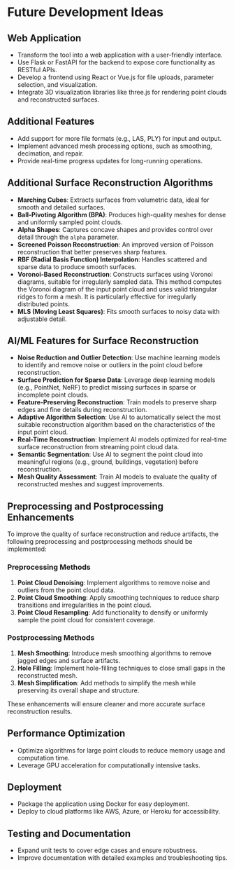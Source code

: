 # Future Development Ideas

## Web Application
- Transform the tool into a web application with a user-friendly interface.
- Use Flask or FastAPI for the backend to expose core functionality as RESTful APIs.
- Develop a frontend using React or Vue.js for file uploads, parameter selection, and visualization.
- Integrate 3D visualization libraries like three.js for rendering point clouds and reconstructed surfaces.

## Additional Features
- Add support for more file formats (e.g., LAS, PLY) for input and output.
- Implement advanced mesh processing options, such as smoothing, decimation, and repair.
- Provide real-time progress updates for long-running operations.

## Additional Surface Reconstruction Algorithms
- **Marching Cubes**: Extracts surfaces from volumetric data, ideal for smooth and detailed surfaces.
- **Ball-Pivoting Algorithm (BPA)**: Produces high-quality meshes for dense and uniformly sampled point clouds.
- **Alpha Shapes**: Captures concave shapes and provides control over detail through the `alpha` parameter.
- **Screened Poisson Reconstruction**: An improved version of Poisson reconstruction that better preserves sharp features.
- **RBF (Radial Basis Function) Interpolation**: Handles scattered and sparse data to produce smooth surfaces.
- **Voronoi-Based Reconstruction**: Constructs surfaces using Voronoi diagrams, suitable for irregularly sampled data. This method computes the Voronoi diagram of the input point cloud and uses valid triangular ridges to form a mesh. It is particularly effective for irregularly distributed points.
- **MLS (Moving Least Squares)**: Fits smooth surfaces to noisy data with adjustable detail.

## AI/ML Features for Surface Reconstruction

- **Noise Reduction and Outlier Detection**: Use machine learning models to identify and remove noise or outliers in the point cloud before reconstruction.
- **Surface Prediction for Sparse Data**: Leverage deep learning models (e.g., PointNet, NeRF) to predict missing surfaces in sparse or incomplete point clouds.
- **Feature-Preserving Reconstruction**: Train models to preserve sharp edges and fine details during reconstruction.
- **Adaptive Algorithm Selection**: Use AI to automatically select the most suitable reconstruction algorithm based on the characteristics of the input point cloud.
- **Real-Time Reconstruction**: Implement AI models optimized for real-time surface reconstruction from streaming point cloud data.
- **Semantic Segmentation**: Use AI to segment the point cloud into meaningful regions (e.g., ground, buildings, vegetation) before reconstruction.
- **Mesh Quality Assessment**: Train AI models to evaluate the quality of reconstructed meshes and suggest improvements.

## Preprocessing and Postprocessing Enhancements

To improve the quality of surface reconstruction and reduce artifacts, the following preprocessing and postprocessing methods should be implemented:

### Preprocessing Methods
1. **Point Cloud Denoising**: Implement algorithms to remove noise and outliers from the point cloud data.
2. **Point Cloud Smoothing**: Apply smoothing techniques to reduce sharp transitions and irregularities in the point cloud.
3. **Point Cloud Resampling**: Add functionality to densify or uniformly sample the point cloud for consistent coverage.

### Postprocessing Methods
1. **Mesh Smoothing**: Introduce mesh smoothing algorithms to remove jagged edges and surface artifacts.
2. **Hole Filling**: Implement hole-filling techniques to close small gaps in the reconstructed mesh.
3. **Mesh Simplification**: Add methods to simplify the mesh while preserving its overall shape and structure.

These enhancements will ensure cleaner and more accurate surface reconstruction results.

## Performance Optimization
- Optimize algorithms for large point clouds to reduce memory usage and computation time.
- Leverage GPU acceleration for computationally intensive tasks.

## Deployment
- Package the application using Docker for easy deployment.
- Deploy to cloud platforms like AWS, Azure, or Heroku for accessibility.

## Testing and Documentation
- Expand unit tests to cover edge cases and ensure robustness.
- Improve documentation with detailed examples and troubleshooting tips.